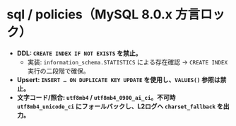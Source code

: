 # sql / policies（MySQL 8.0.x 方言ロック）

- **DDL: `CREATE INDEX IF NOT EXISTS` を禁止。**
  - 実装: `information_schema.STATISTICS` による存在確認 → `CREATE INDEX` 実行の二段階で確保。
- **Upsert: `INSERT … ON DUPLICATE KEY UPDATE` を使用し、`VALUES()` 参照は禁止。**
- **文字コード/照合: `utf8mb4` / `utf8mb4_0900_ai_ci`。不可時 `utf8mb4_unicode_ci` にフォールバックし、L2ログへ `charset_fallback` を出力。**
